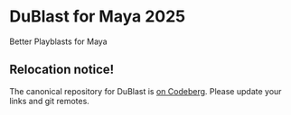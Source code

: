 # DuBlast for Maya 2025

Better Playblasts for Maya

## Relocation notice!

The canonical repository for DuBlast is [on
Codeberg](https://codeberg.org/RxLaboratory/DuBlast-Maya). Please update your links
and git remotes.
